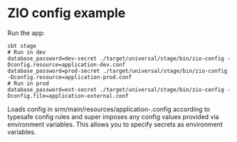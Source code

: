 ZIO config example
==================

Run the app:

    sbt stage
    # Run in dev
    database_password=dev-secret ./target/universal/stage/bin/zio-config -Dconfig.resource=application-dev.conf
    database_password=prod-secret ./target/universal/stage/bin/zio-config -Dconfig.resource=application-prod.conf
    # Run in prod
    database_password=ext-secret ./target/universal/stage/bin/zio-config -Dconfig.file=application-external.conf

Loads config in srm/main/resources/application-<env>.config according to typesafe config rules and super imposes any config values provided via environment variables.  This allows you to specify secrets as environment variables.
